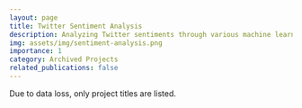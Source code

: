 ```yaml
---
layout: page
title: Twitter Sentiment Analysis
description: Analyzing Twitter sentiments through various machine learning methods, offering insights into emotional expressions on the platform.
img: assets/img/sentiment-analysis.png
importance: 1
category: Archived Projects
related_publications: false
---
```


Due to data loss, only project titles are listed.
